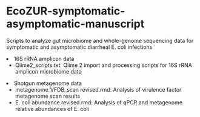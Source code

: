 # EcoZUR-symptomatic-asymptomatic-manuscript
Scripts to analyze gut microbiome and whole-genome sequencing data for symptomatic and asymptomatic diarrheal E. coli infections
<li> 16S rRNA amplicon data
  <ul>
  <li>Qiime2_scripts.txt: Qiime 2 import and processing scripts for 16S rRNA amplicon microbiome data
  </ul>
  
<li> Shotgun metagenome data
  <ul>
<li> metagenome_VFDB_scan revised.rmd: Analysis of virulence factor metagenome scan results
<li> E. coli abundance revised.rmd: Analysis of qPCR and metagenome relative abundances of E. coli

 </ul>
